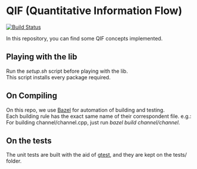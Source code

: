 # QIF (Quantitative Information Flow)
[![Build Status](https://api.travis-ci.com/vaz985/QIF.svg?token=xv5Q8ZwDSsDycZ4aao1n&branch=master)](https://travis-ci.com/vaz985/QIF)

In this repository, you can find some QIF concepts implemented.<br/>


## Playing with the lib
Run the *setup.sh* script before playing with the lib.<br/>
This script installs every package required.


## On Compiling
On this repo, we use [Bazel](https://bazel.build) for automation of building and testing.<br/>
Each building rule has the exact same name of their correspondent file. e.g.: For building channel/channel.cpp, just run *bazel build channel/channel*.


## On the tests
The unit tests are built with the aid of [gtest](https://github.com/google/googletest), and they are kept on the tests/ folder.
